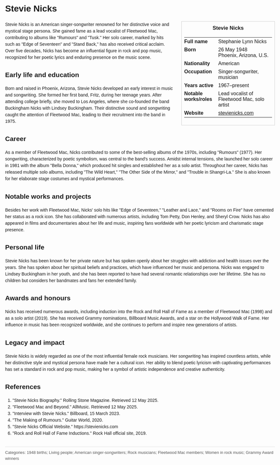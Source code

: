 <!DOCTYPE html>
<html>
<head>
  <title>Stevie Nicks – Profile</title>
  <style>
    body { font-family: Arial, sans-serif; margin: 2rem auto; max-width: 960px; line-height: 1.5; }
    aside.infobox { float: right; width: 280px; margin: 0 0 1rem 1.5rem; border: 1px solid #ccc; padding: 0.5rem; font-size: 0.9rem; }
    aside.infobox h3 { text-align: center; margin-top: 0; }
    aside.infobox table { width: 100%; border-collapse: collapse; }
    aside.infobox td { padding: 0.25rem 0; vertical-align: top; }
    h1 { margin-top: 0; }
    footer.categories { font-size: 0.8rem; color: #555; border-top: 1px solid #ddd; padding-top: 0.5rem; margin-top: 2rem; }
  </style>
</head>
<body>
  <h1>Stevie Nicks</h1>
  <aside class="infobox">
    <h3>Stevie Nicks</h3>
    <table>
      <tr><td><strong>Full name</strong></td><td>Stephanie Lynn Nicks</td></tr>
      <tr><td><strong>Born</strong></td><td>26 May 1948<br>Phoenix, Arizona, U.S.</td></tr>
      <tr><td><strong>Nationality</strong></td><td>American</td></tr>
      <tr><td><strong>Occupation</strong></td><td>Singer-songwriter, musician</td></tr>
      <tr><td><strong>Years active</strong></td><td>1967–present</td></tr>
      <tr><td><strong>Notable works/roles</strong></td><td>Lead vocalist of Fleetwood Mac, solo artist</td></tr>
      <tr><td><strong>Website</strong></td><td><a href="https://stevienicks.com">stevienicks.com</a></td></tr>
    </table>
  </aside>
  <p>Stevie Nicks is an American singer-songwriter renowned for her distinctive voice and mystical stage persona. She gained fame as a lead vocalist of Fleetwood Mac, contributing to albums like "Rumours" and "Tusk." Her solo career, marked by hits such as "Edge of Seventeen" and "Stand Back," has also received critical acclaim. Over five decades, Nicks has become an influential figure in rock and pop music, recognized for her poetic lyrics and enduring presence on the music scene.</p>
  
  <h2>Early life and education</h2>
  <p>Born and raised in Phoenix, Arizona, Stevie Nicks developed an early interest in music and songwriting. She formed her first band, Fritz, during her teenage years. After attending college briefly, she moved to Los Angeles, where she co-founded the band Buckingham Nicks with Lindsey Buckingham. Their distinctive sound and songwriting caught the attention of Fleetwood Mac, leading to their recruitment into the band in 1975.</p>
  
  <h2>Career</h2>
  <p>As a member of Fleetwood Mac, Nicks contributed to some of the best-selling albums of the 1970s, including "Rumours" (1977). Her songwriting, characterized by poetic symbolism, was central to the band's success. Amidst internal tensions, she launched her solo career in 1981 with the album "Bella Donna," which produced hit singles and established her as a solo artist. Throughout her career, Nicks has released multiple solo albums, including "The Wild Heart," "The Other Side of the Mirror," and "Trouble in Shangri-La." She is also known for her elaborate stage costumes and mystical performances.</p>
  
  <h2>Notable works and projects</h2>
  <p>Besides her work with Fleetwood Mac, Nicks' solo hits like "Edge of Seventeen," "Leather and Lace," and "Rooms on Fire" have cemented her status as a rock icon. She has collaborated with numerous artists, including Tom Petty, Don Henley, and Sheryl Crow. Nicks has also appeared in films and documentaries about her life and music, inspiring fans worldwide with her poetic lyricism and charismatic stage presence.</p>
  
  <h2>Personal life</h2>
  <p>Stevie Nicks has been known for her private nature but has spoken openly about her struggles with addiction and health issues over the years. She has spoken about her spiritual beliefs and practices, which have influenced her music and persona. Nicks was engaged to Lindsey Buckingham in her youth, and she has been reported to have had several romantic relationships over her lifetime. She has no children but considers her bandmates and fans her extended family.</p>
  
  <h2>Awards and honours</h2>
  <p>Nicks has received numerous awards, including induction into the Rock and Roll Hall of Fame as a member of Fleetwood Mac (1998) and as a solo artist (2019). She has received Grammy nominations, Billboard Music Awards, and a star on the Hollywood Walk of Fame. Her influence in music has been recognized worldwide, and she continues to perform and inspire new generations of artists.</p>
  
  <h2>Legacy and impact</h2>
  <p>Stevie Nicks is widely regarded as one of the most influential female rock musicians. Her songwriting has inspired countless artists, while her distinctive style and mystical persona have made her a cultural icon. Her ability to blend poetic lyricism with captivating performances has set a standard in rock and pop music, making her a symbol of artistic independence and creative authenticity.</p>
  
  <h2>References</h2>
  <ol>
    <li>"Stevie Nicks Biography." Rolling Stone Magazine. Retrieved 12 May 2025.</li>
    <li>"Fleetwood Mac and Beyond." AllMusic. Retrieved 12 May 2025.</li>
    <li>"Interview with Stevie Nicks." Billboard, 15 March 2023.</li>
    <li>"The Making of Rumours." Guitar World, 2020.</li>
    <li>"Stevie Nicks Official Website." https://stevienicks.com</li>
    <li>"Rock and Roll Hall of Fame Inductions." Rock Hall official site, 2019.</li>
  </ol>
  <footer class="categories">Categories: 1948 births; Living people; American singer-songwriters; Rock musicians; Fleetwood Mac members; Women in rock music; Grammy Award winners</footer>
</body>
</html>